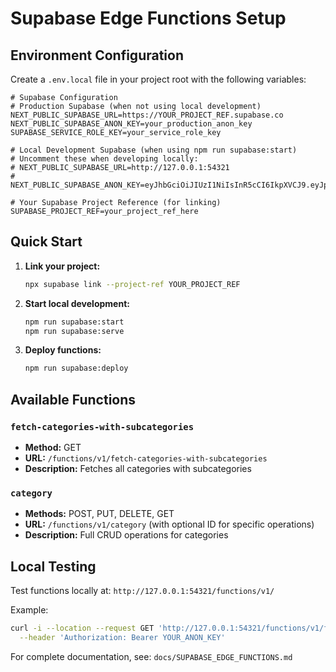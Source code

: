# Supabase Edge Functions Setup

## Environment Configuration

Create a `.env.local` file in your project root with the following variables:

```env
# Supabase Configuration
# Production Supabase (when not using local development)
NEXT_PUBLIC_SUPABASE_URL=https://YOUR_PROJECT_REF.supabase.co
NEXT_PUBLIC_SUPABASE_ANON_KEY=your_production_anon_key
SUPABASE_SERVICE_ROLE_KEY=your_service_role_key

# Local Development Supabase (when using npm run supabase:start)
# Uncomment these when developing locally:
# NEXT_PUBLIC_SUPABASE_URL=http://127.0.0.1:54321
# NEXT_PUBLIC_SUPABASE_ANON_KEY=eyJhbGciOiJIUzI1NiIsInR5cCI6IkpXVCJ9.eyJpc3MiOiJzdXBhYmFzZS1kZW1vIiwicm9sZSI6ImFub24iLCJleHAiOjE5ODM4MTI5OTZ9.CRXP1A7WOeoJeXxjNni43kdQwgnWNReilDMblYTn_I0

# Your Supabase Project Reference (for linking)
SUPABASE_PROJECT_REF=your_project_ref_here
```

## Quick Start

1. **Link your project:**
   ```bash
   npx supabase link --project-ref YOUR_PROJECT_REF
   ```

2. **Start local development:**
   ```bash
   npm run supabase:start
   npm run supabase:serve
   ```

3. **Deploy functions:**
   ```bash
   npm run supabase:deploy
   ```

## Available Functions

### `fetch-categories-with-subcategories`
- **Method:** GET
- **URL:** `/functions/v1/fetch-categories-with-subcategories`
- **Description:** Fetches all categories with subcategories

### `category`
- **Methods:** POST, PUT, DELETE, GET
- **URL:** `/functions/v1/category` (with optional ID for specific operations)
- **Description:** Full CRUD operations for categories

## Local Testing

Test functions locally at: `http://127.0.0.1:54321/functions/v1/`

Example:
```bash
curl -i --location --request GET 'http://127.0.0.1:54321/functions/v1/fetch-categories-with-subcategories' \
  --header 'Authorization: Bearer YOUR_ANON_KEY'
```

For complete documentation, see: `docs/SUPABASE_EDGE_FUNCTIONS.md` 